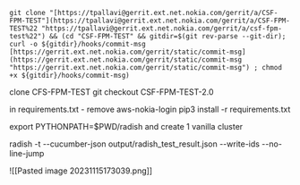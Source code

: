 ```
git clone "[https://tpallavi@gerrit.ext.net.nokia.com/gerrit/a/CSF-FPM-TEST"](https://tpallavi@gerrit.ext.net.nokia.com/gerrit/a/CSF-FPM-TEST%22 "https://tpallavi@gerrit.ext.net.nokia.com/gerrit/a/csf-fpm-test%22") && (cd "CSF-FPM-TEST" && gitdir=$(git rev-parse --git-dir); curl -o ${gitdir}/hooks/commit-msg [https://gerrit.ext.net.nokia.com/gerrit/static/commit-msg](https://gerrit.ext.net.nokia.com/gerrit/static/commit-msg "https://gerrit.ext.net.nokia.com/gerrit/static/commit-msg") ; chmod +x ${gitdir}/hooks/commit-msg)
```


clone CFS-FPM-TEST
git checkout CSF-FPM-TEST-2.0

in requirements.txt - remove aws-nokia-login
pip3 install -r requirements.txt

export PYTHONPATH=$PWD/radish
and create 1 vanilla cluster

radish <feature file> -t --cucumber-json output/radish_test_result.json --write-ids --no-line-jump




![[Pasted image 20231115173039.png]]




